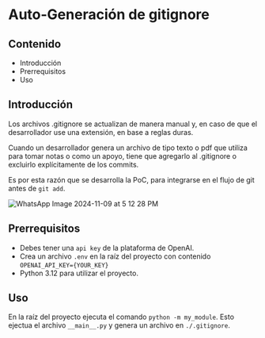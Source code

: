 # Auto-Generación de gitignore

## Contenido
- Introducción
- Prerrequisitos
- Uso

## Introducción
Los archivos .gitignore se actualizan de manera manual y, en caso de que el desarrollador use una extensión, en base a reglas duras. 

Cuando un desarrollador genera un archivo de tipo texto o pdf que utiliza para tomar notas o como un apoyo, tiene que agregarlo al .gitignore o excluirlo explícitamente de los commits.

Es por esta razón que se desarrolla la PoC, para integrarse en el flujo de git antes de ```git add```.

![WhatsApp Image 2024-11-09 at 5 12 28 PM](https://github.com/user-attachments/assets/8d8e231d-f358-445c-a6b7-bbc28bb42963)

## Prerrequisitos

- Debes tener una ```api key``` de la plataforma de OpenAI.
- Crea un archivo ```.env``` en la raíz del proyecto con contenido ```OPENAI_API_KEY={YOUR_KEY}```
- Python 3.12 para utilizar el proyecto.

## Uso
En la raíz del proyecto ejecuta el comando ```python -m my_module```. Esto ejectua el archivo ```__main__.py``` y genera un archivo en ```./.gitignore```.

